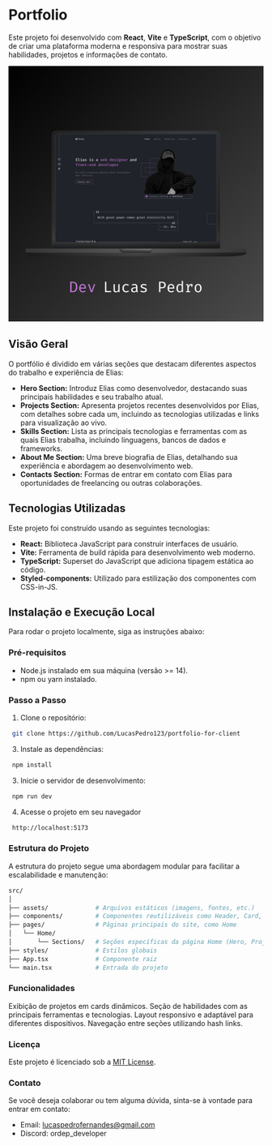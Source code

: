 # Portfolio

Este projeto foi desenvolvido com **React**, **Vite** e **TypeScript**, com o objetivo de criar uma plataforma moderna e responsiva para mostrar suas habilidades, projetos e informações de contato.

<img src='./src/assets/images/mockup-portfolio.png'>

## Visão Geral

O portfólio é dividido em várias seções que destacam diferentes aspectos do trabalho e experiência de Elias:

- **Hero Section:** Introduz Elias como desenvolvedor, destacando suas principais habilidades e seu trabalho atual.
- **Projects Section:** Apresenta projetos recentes desenvolvidos por Elias, com detalhes sobre cada um, incluindo as tecnologias utilizadas e links para visualização ao vivo.
- **Skills Section:** Lista as principais tecnologias e ferramentas com as quais Elias trabalha, incluindo linguagens, bancos de dados e frameworks.
- **About Me Section:** Uma breve biografia de Elias, detalhando sua experiência e abordagem ao desenvolvimento web.
- **Contacts Section:** Formas de entrar em contato com Elias para oportunidades de freelancing ou outras colaborações.

## Tecnologias Utilizadas

Este projeto foi construído usando as seguintes tecnologias:

- **React:** Biblioteca JavaScript para construir interfaces de usuário.
- **Vite:** Ferramenta de build rápida para desenvolvimento web moderno.
- **TypeScript:** Superset do JavaScript que adiciona tipagem estática ao código.
- **Styled-components:** Utilizado para estilização dos componentes com CSS-in-JS.

## Instalação e Execução Local

Para rodar o projeto localmente, siga as instruções abaixo:

### Pré-requisitos

- Node.js instalado em sua máquina (versão >= 14).
- npm ou yarn instalado.

### Passo a Passo

1. Clone o repositório:
  ```bash
   git clone https://github.com/LucasPedro123/portfolio-for-client
  ````

3. Instale as dependências:
  ```bash
   npm install
  ````
3. Inicie o servidor de desenvolvimento:
  ```bash
   npm run dev
  ````
4. Acesse o projeto em seu navegador
  ```bash
   http://localhost:5173
  ````

### Estrutura do Projeto

A estrutura do projeto segue uma abordagem modular para facilitar a escalabilidade e manutenção:

````bash
src/
│
├── assets/             # Arquivos estáticos (imagens, fontes, etc.)
├── components/         # Componentes reutilizáveis como Header, Card, Button
├── pages/              # Páginas principais do site, como Home
│   └── Home/
│       └── Sections/   # Seções específicas da página Home (Hero, Projects, About, etc.)
├── styles/             # Estilos globais
├── App.tsx             # Componente raiz
└── main.tsx            # Entrada do projeto
````

### Funcionalidades
Exibição de projetos em cards dinâmicos.
Seção de habilidades com as principais ferramentas e tecnologias.
Layout responsivo e adaptável para diferentes dispositivos.
Navegação entre seções utilizando hash links.

### Licença
Este projeto é licenciado sob a [MIT License]('https://github.com/LucasPedro123/portfolio-for-client?tab=MIT-1-ov-file').

### Contato
Se você deseja colaborar ou tem alguma dúvida, sinta-se à vontade para entrar em contato:

- Email: lucaspedrofernandes@gmail.com
- Discord: ordep_developer